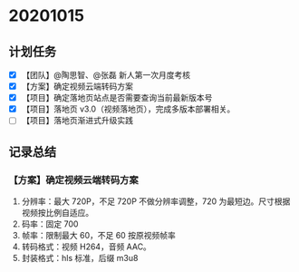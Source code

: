 # 20201015

## 计划任务

- [x] 【团队】@陶思智、@张磊 新人第一次月度考核
- [x] 【方案】确定视频云端转码方案
- [x] 【项目】确定落地页站点是否需要查询当前最新版本号
- [x] 【项目】落地页 v3.0（视频落地页），完成多版本部署相关。
- [ ] 【项目】落地页渐进式升级实践

## 记录总结

### 【方案】确定视频云端转码方案

1. 分辨率：最大 720P，不足 720P 不做分辨率调整，720 为最短边。尺寸根据视频按比例自适应。
2. 码率：固定 700
3. 帧率：限制最大 60，不足 60 按原视频帧率
4. 转码格式：视频 H264，音频 AAC。
5. 封装格式：hls 标准，后缀 m3u8
